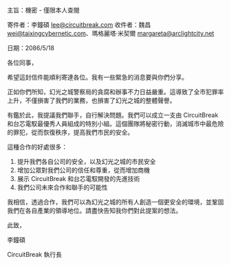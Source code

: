 主旨：機密 - 僅限本人查閱

寄件者：李鐘碩 <lee@circuitbreak.com>
收件者：魏昌 <wei@taixingcybernetic.com>、瑪格麗塔·米契爾 <margareta@arclightcity.net>

日期：2086/5/18

各位同事，

希望這封信件能順利寄達各位。我有一些緊急的消息要與你們分享。

正如你們所知，幻光之城警察局的貪腐和辦事不力日益嚴重。這導致了全市犯罪率上升，不僅損害了我們的業務，也損害了幻光之城的整體聲譽。

有鑑於此，我提議我們聯手，自行解決問題。我們可以成立一支由 CircuitBreak 和台芯電馭最優秀人員組成的特別小組。這個團隊將秘密行動，消滅城市中最危險的罪犯，從而恢復秩序，提高我們市民的安全。

這種合作的好處很多：

1. 提升我們各自公司的安全，以及幻光之城的市民安全
2. 增加公眾對我們公司的信任和尊重，從而增加商機
3. 展示 CircuitBreak 和台芯電馭開發的先進技術
4. 我們公司未來合作和聯手的可能性

我相信，透過合作，我們可以為幻光之城的所有人創造一個更安全的環境，並鞏固我們在各自產業的領導地位。請盡快告知我你們對此提案的想法。

此致，

李鐘碩

CircuitBreak 執行長
